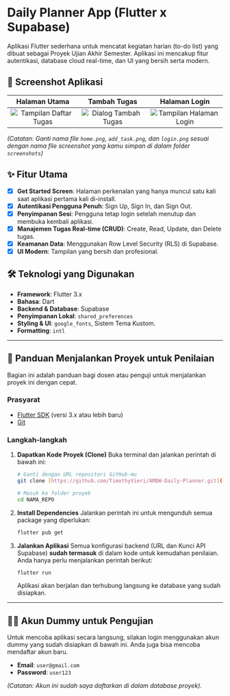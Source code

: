 # Daily Planner App (Flutter x Supabase)

Aplikasi Flutter sederhana untuk mencatat kegiatan harian (to-do list) yang dibuat sebagai Proyek Ujian Akhir Semester. Aplikasi ini mencakup fitur autentikasi, database cloud real-time, dan UI yang bersih serta modern.

## 📸 Screenshot Aplikasi

| Halaman Utama | Tambah Tugas | Halaman Login |
| :---: |:---:|:---:|
| ![Tampilan Daftar Tugas](screenshots/home.png) | ![Dialog Tambah Tugas](screenshots/add_task.png) | ![Tampilan Halaman Login](screenshots/login.png) |

*(Catatan: Ganti nama file `home.png`, `add_task.png`, dan `login.png` sesuai dengan nama file screenshot yang kamu simpan di dalam folder `screenshots`)*

## ✨ Fitur Utama

-   [x] **Get Started Screen**: Halaman perkenalan yang hanya muncul satu kali saat aplikasi pertama kali di-install.
-   [x] **Autentikasi Pengguna Penuh**: Sign Up, Sign In, dan Sign Out.
-   [x] **Penyimpanan Sesi**: Pengguna tetap login setelah menutup dan membuka kembali aplikasi.
-   [x] **Manajemen Tugas Real-time (CRUD)**: Create, Read, Update, dan Delete tugas.
-   [x] **Keamanan Data**: Menggunakan Row Level Security (RLS) di Supabase.
-   [x] **UI Modern**: Tampilan yang bersih dan profesional.

## 🛠️ Teknologi yang Digunakan

-   **Framework**: Flutter 3.x
-   **Bahasa**: Dart
-   **Backend & Database**: Supabase
-   **Penyimpanan Lokal**: `shared_preferences`
-   **Styling & UI**: `google_fonts`, Sistem Tema Kustom.
-   **Formatting**: `intl`

---

## 🚀 Panduan Menjalankan Proyek untuk Penilaian

Bagian ini adalah panduan bagi dosen atau penguji untuk menjalankan proyek ini dengan cepat.

### **Prasyarat**
-   [Flutter SDK](https://flutter.dev/docs/get-started/install) (versi 3.x atau lebih baru)
-   [Git](https://git-scm.com/downloads)

### **Langkah-langkah**

1.  **Dapatkan Kode Proyek (Clone)**
    Buka terminal dan jalankan perintah di bawah ini:

    ```bash
    # Ganti dengan URL repositori GitHub-mu
    git clone [https://github.com/TimothyVieri/AMBW-Daily-Planner.git](https://github.com/TimothyVieri/AMBW-Daily-Planner.git)

    # Masuk ke folder proyek
    cd NAMA_REPO
    ```

2.  **Install Dependencies**
    Jalankan perintah ini untuk mengunduh semua package yang diperlukan:
    ```bash
    flutter pub get
    ```

3.  **Jalankan Aplikasi**
    Semua konfigurasi backend (URL dan Kunci API Supabase) **sudah termasuk** di dalam kode untuk kemudahan penilaian. Anda hanya perlu menjalankan perintah berikut:
    ```bash
    flutter run
    ```
    Aplikasi akan berjalan dan terhubung langsung ke database yang sudah disiapkan.

---

## 🧑‍💻 Akun Dummy untuk Pengujian

Untuk mencoba aplikasi secara langsung, silakan login menggunakan akun dummy yang sudah disiapkan di bawah ini. Anda juga bisa mencoba mendaftar akun baru.

-   **Email**: `user@gmail.com`
-   **Password**: `user123`

*(Catatan: Akun ini sudah saya daftarkan di dalam database proyek).*
